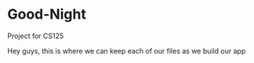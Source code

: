 # Good-Night
Project for CS125

Hey guys, this is where we can keep each of our files as we build our app
